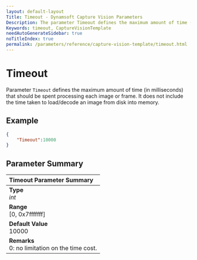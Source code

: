 ```yaml
---
layout: default-layout
Title: Timeout - Dynamsoft Capture Vision Parameters
Description: The parameter Timeout defines the maximum amount of time (in milliseconds) that the recognition tasks should take per page.
Keywords: timeout, CaptureVisionTemplate
needAutoGenerateSidebar: true
noTitleIndex: true
permalink: /parameters/reference/capture-vision-template/timeout.html
---
```


# Timeout

Parameter `Timeout` defines the maximum amount of time (in milliseconds) that should be spent processing each image or frame. It does not include the time taken to load/decode an image from disk into memory.

## Example

```json
{
    "Timeout":10000
}
```

## Parameter Summary

| Timeout Parameter Summary |
| :------------- |
| **Type**<br>*int* |
| **Range**<br>[0, 0x7fffffff] |
| **Default Value**<br>10000 |
| **Remarks**<br>0: no limitation on the time cost.|
